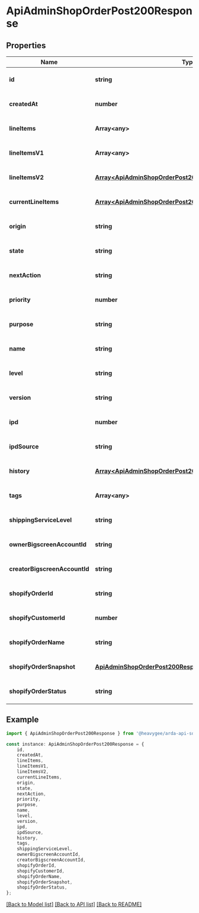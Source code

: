 # ApiAdminShopOrderPost200Response


## Properties

Name | Type | Description | Notes
------------ | ------------- | ------------- | -------------
**id** | **string** |  | [optional] [default to undefined]
**createdAt** | **number** |  | [optional] [default to undefined]
**lineItems** | **Array&lt;any&gt;** |  | [optional] [default to undefined]
**lineItemsV1** | **Array&lt;any&gt;** |  | [optional] [default to undefined]
**lineItemsV2** | [**Array&lt;ApiAdminShopOrderPost200ResponseLineItemsV2Inner&gt;**](ApiAdminShopOrderPost200ResponseLineItemsV2Inner.md) |  | [optional] [default to undefined]
**currentLineItems** | [**Array&lt;ApiAdminShopOrderPost200ResponseLineItemsV2Inner&gt;**](ApiAdminShopOrderPost200ResponseLineItemsV2Inner.md) |  | [optional] [default to undefined]
**origin** | **string** |  | [optional] [default to undefined]
**state** | **string** |  | [optional] [default to undefined]
**nextAction** | **string** |  | [optional] [default to undefined]
**priority** | **number** |  | [optional] [default to undefined]
**purpose** | **string** |  | [optional] [default to undefined]
**name** | **string** |  | [optional] [default to undefined]
**level** | **string** |  | [optional] [default to undefined]
**version** | **string** |  | [optional] [default to undefined]
**ipd** | **number** |  | [optional] [default to undefined]
**ipdSource** | **string** |  | [optional] [default to undefined]
**history** | [**Array&lt;ApiAdminShopOrderPost200ResponseHistoryInner&gt;**](ApiAdminShopOrderPost200ResponseHistoryInner.md) |  | [optional] [default to undefined]
**tags** | **Array&lt;any&gt;** |  | [optional] [default to undefined]
**shippingServiceLevel** | **string** |  | [optional] [default to undefined]
**ownerBigscreenAccountId** | **string** |  | [optional] [default to undefined]
**creatorBigscreenAccountId** | **string** |  | [optional] [default to undefined]
**shopifyOrderId** | **string** |  | [optional] [default to undefined]
**shopifyCustomerId** | **number** |  | [optional] [default to undefined]
**shopifyOrderName** | **string** |  | [optional] [default to undefined]
**shopifyOrderSnapshot** | [**ApiAdminShopOrderPost200ResponseShopifyOrderSnapshot**](ApiAdminShopOrderPost200ResponseShopifyOrderSnapshot.md) |  | [optional] [default to undefined]
**shopifyOrderStatus** | **string** |  | [optional] [default to undefined]

## Example

```typescript
import { ApiAdminShopOrderPost200Response } from '@heavygee/arda-api-sdk';

const instance: ApiAdminShopOrderPost200Response = {
    id,
    createdAt,
    lineItems,
    lineItemsV1,
    lineItemsV2,
    currentLineItems,
    origin,
    state,
    nextAction,
    priority,
    purpose,
    name,
    level,
    version,
    ipd,
    ipdSource,
    history,
    tags,
    shippingServiceLevel,
    ownerBigscreenAccountId,
    creatorBigscreenAccountId,
    shopifyOrderId,
    shopifyCustomerId,
    shopifyOrderName,
    shopifyOrderSnapshot,
    shopifyOrderStatus,
};
```

[[Back to Model list]](../README.md#documentation-for-models) [[Back to API list]](../README.md#documentation-for-api-endpoints) [[Back to README]](../README.md)
